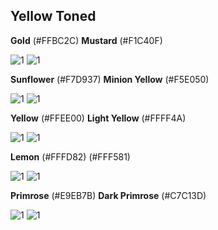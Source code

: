 ## Yellow Toned

**Gold** (#FFBC2C) **Mustard** (#F1C40F)

![1](https://fakeimg.pl/130x130/FFBC2C/?text=%20) ![1](https://fakeimg.pl/130x130/F1C40F/?text=%20)

**Sunflower** (#F7D937) **Minion Yellow** (#F5E050) 

![1](https://fakeimg.pl/130x130/F7D937/?text=%20) ![1](https://fakeimg.pl/130x130/F5E050/?text=%20)

**Yellow** (#FFEE00) **Light Yellow** (#FFFF4A)

![1](https://fakeimg.pl/130x130/FFEE00/?text=%20) ![1](https://fakeimg.pl/130x130/FFFF4A/?text=%20)

**Lemon** (#FFFD82) (#FFF581) 

![1](https://fakeimg.pl/130x130/FFFD82/?text=%20) ![1](https://fakeimg.pl/130x130/FFF581/?text=%20)

**Primrose** (#E9EB7B) **Dark Primrose** (#C7C13D) 

![1](https://fakeimg.pl/130x130/E9EB7B/?text=%20) ![1](https://fakeimg.pl/130x130/C7C13D/?text=%20)
